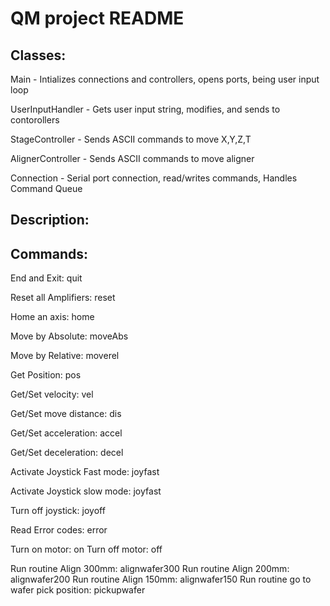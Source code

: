 # QM project README

## Classes:

Main - Intializes connections and controllers, opens ports, being user input loop

UserInputHandler - Gets user input string, modifies, and sends to contorollers

StageController - Sends ASCII commands to move X,Y,Z,T

AlignerController - Sends ASCII commands to move aligner

Connection - Serial port connection, read/writes commands, Handles Command Queue


## Description:


## Commands:

End and Exit: quit

Reset all Amplifiers: reset

Home an axis: home <axis>

Move by Absolute: moveAbs <axis> <value>

Move by Relative: moverel <axis> <value>

Get Position: pos <axis>

Get/Set velocity: vel <axis> <value>

Get/Set move distance: dis <axis> <value>

Get/Set acceleration: accel <axis> <value>

Get/Set deceleration: decel <axis> <value>

Activate Joystick Fast mode: joyfast <axis>

Activate Joystick slow mode: joyfast <axis>

Turn off joystick: joyoff <axis>

Read Error codes: error <axis>

Turn on motor: on <axis>
Turn off motor: off <axis>

Run routine Align 300mm: alignwafer300
Run routine Align 200mm: alignwafer200
Run routine Align 150mm: alignwafer150
Run routine go to wafer pick position: pickupwafer

